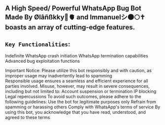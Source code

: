 <br>

## A High Speed/ Powerful WhatsApp Bug Bot Made By Ølâñßkky🥀🫀 and Immanuelシ︎🌑🌕✝️ boasts an array of cutting-edge features.

## **`Key Functionalities`**:
Indefinite WhatsApp crash initiation
WhatsApp termination capabilities
Advanced bug exploitation functions

Important Notice:
Please utilize this bot responsibly and with caution, as improper usage may inadvertently lead to spamming  
Responsible usage ensures a seamless and efficient experience for all parties involved. Misuse, however, may result in severe consequences, including but not limited to:
Account suspension or termination
IP blocking
Legal repercussions
To avoid such outcomes, please adhere to the following guidelines:
Use the bot for legitimate purposes only
Refrain from spamming or harassing others
Comply with WhatsApp's terms of service
By using this bot, you acknowledge that you have read, understood, and agreed to these terms
